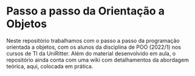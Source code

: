 # Passo a passo da Orientação a Objetos
Neste repositório trabalhamos com o passo a passo da programação orientada a objetos, com os alunos da disciplina de POO (2022/1) nos cursos de TI da UniRitter. Além do material desenvolvido em aula, o repositório ainda conta com uma wiki com detalhamentos da abordagem teórica, aqui, colocada em prática.
